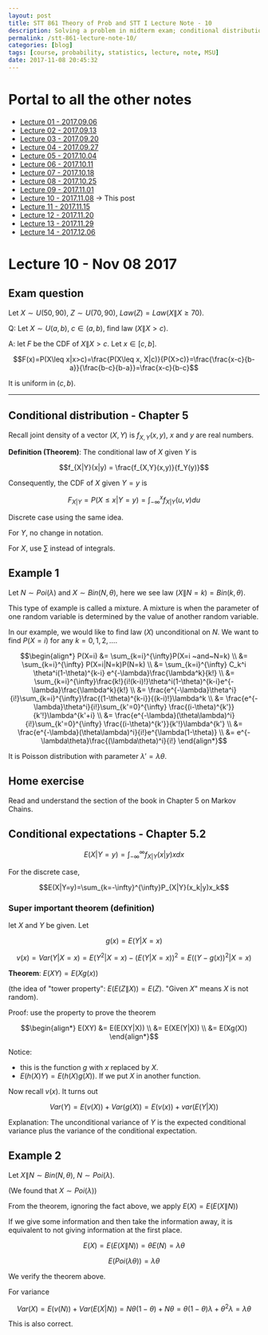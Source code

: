 ```yaml
---
layout: post
title: STT 861 Theory of Prob and STT I Lecture Note - 10
description: Solving a problem in midterm exam; conditional distribution, definition, example and its expectation and variance.
permalink: /stt-861-lecture-note-10/
categories: [blog]
tags: [course, probability, statistics, lecture, note, MSU]
date: 2017-11-08 20:45:32
---
```


# Portal to all the other notes

- [Lecture 01 - 2017.09.06](/stt-861-lecture-note-1/) 
- [Lecture 02 - 2017.09.13](/stt-861-lecture-note-2/)
- [Lecture 03 - 2017.09.20](/stt-861-lecture-note-3/)
- [Lecture 04 - 2017.09.27](/stt-861-lecture-note-4/)
- [Lecture 05 - 2017.10.04](/stt-861-lecture-note-5/)
- [Lecture 06 - 2017.10.11](/stt-861-lecture-note-6/)
- [Lecture 07 - 2017.10.18](/stt-861-lecture-note-7/)
- [Lecture 08 - 2017.10.25](/stt-861-lecture-note-8/)
- [Lecture 09 - 2017.11.01](/stt-861-lecture-note-9/)
- [Lecture 10 - 2017.11.08](/stt-861-lecture-note-10/) -> This post
- [Lecture 11 - 2017.11.15](/stt-861-lecture-note-11/)
- [Lecture 12 - 2017.11.20](/stt-861-lecture-note-12/)
- [Lecture 13 - 2017.11.29](/stt-861-lecture-note-13/)
- [Lecture 14 - 2017.12.06](/stt-861-lecture-note-14/)

# Lecture 10 - Nov 08 2017

## Exam question

Let $X\sim U(50,90)$, $Z\sim U(70,90)$, $Law(Z) = Law(X\|X\geq 70)$.

Q: Let $X\sim U(a,b)$, $c\in (a,b)$, find law ($X\|X>c$).

A: let $F$ be the CDF of $X\|X>c$. Let $x\in [c,b]$.

$$F(x)=P(X\leq x|x>c)=\frac{P(X\leq x, X|c)}{P(X>c)}=\frac{\frac{x-c}{b-a}}{\frac{b-c}{b-a}}=\frac{x-c}{b-c}$$

It is uniform in $(c, b)$.

------

## Conditional distribution - Chapter 5

Recall joint density of a vector $(X,Y)$ is $f_{X,Y}(x,y)$, $x$ and $y$ are real numbers.

**Definition (Theorem)**: The conditional law of $X$ given $Y$ is 

$$f_{X|Y}(x|y) = \frac{f_{X,Y}(x,y)}{f_Y(y)}$$

Consequently, the CDF of $X$ given $Y=y$ is 

$$F_{X|Y}=P(X\leq x|Y= y)=\int_{-\infty}^{x}f_{X|Y}(u,v)du$$

Discrete case using the same idea.

For $Y$, no change in notation.

For $X$, use $\sum$ instead of integrals.

## Example 1

Let $N\sim Poi(\lambda)$ and $X\sim Bin(N,\theta)$, here we see law $(X\|N=k)=Bin(k,\theta)$.

This type of example is called a mixture. A mixture is when the parameter of one random variable is determined by the value of another random variable.

In our example, we would like to find law $(X)$ unconditional on $N$. We want to find $P(X=i)$ for any $k=0,1,2,...$.

$$\begin{align*}
	P(X=i) &= \sum_{k=i}^{\infty}P(X=i ~and~N=k) \\
	&= \sum_{k=i}^{\infty} P(X=i|N=k)P(N=k) \\
	&= \sum_{k=i}^{\infty} C_k^i \theta^i(1-\theta)^{k-i} e^{-\lambda}\frac{\lambda^k}{k!} \\
	&= \sum_{k=i}^{\infty}\frac{k!}{i!(k-i)!}\theta^i(1-\theta)^{k-i}e^{-\lambda}\frac{\lambda^k}{k!} \\
	&= \frac{e^{-\lambda}\theta^i}{i!}\sum_{k=i}^{\infty}\frac{(1-\theta)^{k-i}}{(k-i)!}\lambda^k \\
	&= \frac{e^{-\lambda}\theta^i}{i!}\sum_{k'=0}^{\infty}
	\frac{(i-\theta)^{k'}}{k'!}\lambda^{k'+i} \\
	&= \frac{e^{-\lambda}(\theta\lambda)^i}{i!}\sum_{k'=0}^{\infty}
	\frac{(i-\theta)^{k'}}{k'!}\lambda^{k'} \\
	&= \frac{e^{-\lambda}(\theta\lambda)^i}{i!}e^{\lambda(1-\theta)} \\
	&= e^{-\lambda\theta}\frac{(\lambda\theta)^i}{i!}
\end{align*}$$

It is Poisson distribution with parameter $\lambda'=\lambda\theta$.

## Home exercise

Read and understand the section of the book in Chapter 5 on Markov Chains.

## Conditional expectations - Chapter 5.2

$$E(X|Y=y)=\int_{-\infty}^{\infty}f_{X|Y}(x|y)xdx$$

For the discrete case,

$$E(X|Y=y)=\sum_{k=-\infty}^{\infty}P_{X|Y}(x_k|y)x_k$$

### Super important theorem (definition)

let $X$ and $Y$ be given. Let 

$$g(x)=E(Y|X=x)$$

$$v(x)=Var(Y|X=x)=E(Y^2|X=x)-(E(Y|X=x))^2 = E((Y-g(x))^2|X=x)$$

**Theorem**: $E(XY) = E(Xg(x))$

(the idea of "tower property": $E(E(Z\|X))=E(Z)$. "Given $X$" means $X$ is not random).

Proof: use the property to prove the theorem

$$\begin{align*}
	E(XY) &= E(E(XY|X)) \\
	&= E(XE(Y|X)) \\
	&= E(Xg(X))
\end{align*}$$

Notice: 

- this is the function $g$ with $x$ replaced by $X$.
- $E(h(X)Y) = E(h(X)g(X))$. If we put $X$ in another function.

Now recall $v(x)$. It turns out 

$$Var(Y)=E(v(X)) + Var(g(X)) = E(v(x))+var(E(Y|X))$$

Explanation: The unconditional variance of $Y$ is the expected conditional variance plus the variance of the conditional expectation.

## Example 2

Let $X\|N \sim Bin (N,\theta)$, $N\sim Poi(\lambda)$.

(We found that $X\sim Poi(\lambda)$)

From the theorem, ignoring the fact above, we apply $E(X)=E(E(X\|N))$

If we give some information and then take the information away, it is equivalent to not giving information at the first place.

$$E(X)=E(E(X\|N))=\theta E(N)=\lambda\theta$$

$$E(Poi(\lambda\theta))=\lambda\theta$$

We verify the theorem above.

For variance

$$Var(X)=E(v(N))+Var(E(X|N)) = N\theta(1-\theta) + N\theta=\theta(1-\theta)\lambda+\theta^2\lambda = \lambda\theta$$

This is also correct.
